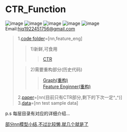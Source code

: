 # CTR_Function

![image](https://img.shields.io/badge/author-TIXhjq-orange)
![image](https://img.shields.io/badge/License-tf2.1-darkgreen)
![image](https://img.shields.io/badge/pandas-v0.25.0-darkgreen)
![image](https://img.shields.io/badge/pypi_package-0.0.1-lightgrey)
![image](https://img.shields.io/badge/License-Apache_2.0-blue)  
Email:hjq1922451756@gmail.com


>1.[code folder](https://github.com/TIXhjq/CTR_Function/tree/master/code)=[nn,feature_eng]
> 
>>1)新鲜,可食用  
>>>[CTR](https://github.com/TIXhjq/CTR_Function/tree/master/code/model/ctr_model)  
>
>>2)需要重构部分(历史代码)  
>>>[Graph(重构)](https://github.com/TIXhjq/CTR_Function/tree/master/code/model/embedding)  
>>>[Feature Enginner(重构)](https://github.com/TIXhjq/CTR_Function/tree/master/code/model/feature_eng)  
>
>2.[paper](https://github.com/TIXhjq/CTR_Function/tree/master/paper)=[nn(目前只有CTR部分,剩下的下次一定^_^)]  
>3.[data](https://github.com/TIXhjq/CTR_Function/tree/master/data)=[nn test sample data]  
  
  p.s 每层目录有对应的详细介绍...
  
  [部分nn模型小结,不过比较懒,就几个就是了](https://zhuanlan.zhihu.com/c_1145034612807028736)  
  